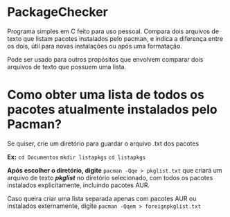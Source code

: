 # PackageChecker

Programa simples em C feito para uso pessoal. Compara dois arquivos de texto que listam pacotes instalados pelo pacman, e indica a diferença entre os dois, útil para novas instalações ou após uma formatação.

Pode ser usado para outros propósitos que envolvem comparar dois arquivos de texto que possuem uma lista.

# Como obter uma lista de todos os pacotes atualmente instalados pelo Pacman?

Se quiser, crie um diretório para guardar o arquivo .txt dos pacotes

**Ex:** ```cd Documentos```  ```mkdir listapkgs```   ```cd listapkgs```

**Após escolher o diretório, digite** ```pacman -Qqe > pkglist.txt``` que criará um arquivo de texto ***pkglist*** no diretório selecionado, com todos os pacotes instalados explicitamente, incluindo pacotes AUR.

Caso queira criar uma lista separada apenas com pacotes AUR ou instalados externamente, digite ```pacman -Qqem > foreignpkglist.txt```